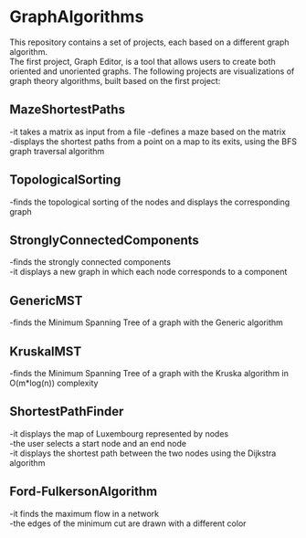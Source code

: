 # GraphAlgorithms
This repository contains a set of projects, each based on a different graph algorithm.  
The first project, Graph Editor, is a tool that allows users to create both oriented and unoriented graphs. The following projects are visualizations of graph theory algorithms, built based on the first project:  

## MazeShortestPaths
-it takes a matrix as input from a file
-defines a maze based on the matrix  
-displays the shortest paths from a point on a map to its exits, using the BFS graph traversal algorithm  

## TopologicalSorting
-finds the topological sorting of the nodes and displays the corresponding graph  

## StronglyConnectedComponents
-finds the strongly connected components  
-it displays a new graph in which each node corresponds to a component  

## GenericMST
-finds the Minimum Spanning Tree of a graph with the Generic algorithm  

## KruskalMST
-finds the Minimum Spanning Tree of a graph with the Kruska algorithm in O(m*log(n)) complexity 

## ShortestPathFinder
-it displays the map of Luxembourg represented by nodes  
-the user selects a start node and an end node  
-it displays the shortest path between the two nodes using the Dijkstra algorithm   

## Ford-FulkersonAlgorithm  
-it finds the maximum flow in a network  
-the edges of the minimum cut are drawn with a different color  
